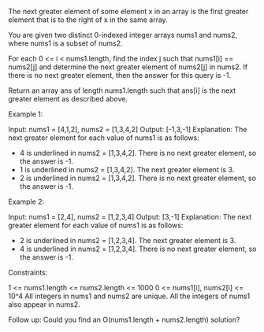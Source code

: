 The next greater element of some element x in an array is the first greater
element that is to the right of x in the same array.

You are given two distinct 0-indexed integer arrays nums1 and nums2, where
nums1 is a subset of nums2.

For each 0 <= i < nums1.length, find the index j such that nums1[i] ==
nums2[j] and determine the next greater element of nums2[j] in nums2. If
there is no next greater element, then the answer for this query is -1.

Return an array ans of length nums1.length such that ans[i] is the next
greater element as described above.


Example 1:


Input: nums1 = [4,1,2], nums2 = [1,3,4,2]
Output: [-1,3,-1]
Explanation: The next greater element for each value of nums1 is as follows:
- 4 is underlined in nums2 = [1,3,4,2]. There is no next greater element, so
the answer is -1.
- 1 is underlined in nums2 = [1,3,4,2]. The next greater element is 3.
- 2 is underlined in nums2 = [1,3,4,2]. There is no next greater element, so
the answer is -1.


Example 2:


Input: nums1 = [2,4], nums2 = [1,2,3,4]
Output: [3,-1]
Explanation: The next greater element for each value of nums1 is as follows:
- 2 is underlined in nums2 = [1,2,3,4]. The next greater element is 3.
- 4 is underlined in nums2 = [1,2,3,4]. There is no next greater element, so
the answer is -1.



Constraints:


1 <= nums1.length <= nums2.length <= 1000
0 <= nums1[i], nums2[i] <= 10^4
All integers in nums1 and nums2 are unique.
All the integers of nums1 also appear in nums2.



Follow up: Could you find an O(nums1.length + nums2.length) solution?


